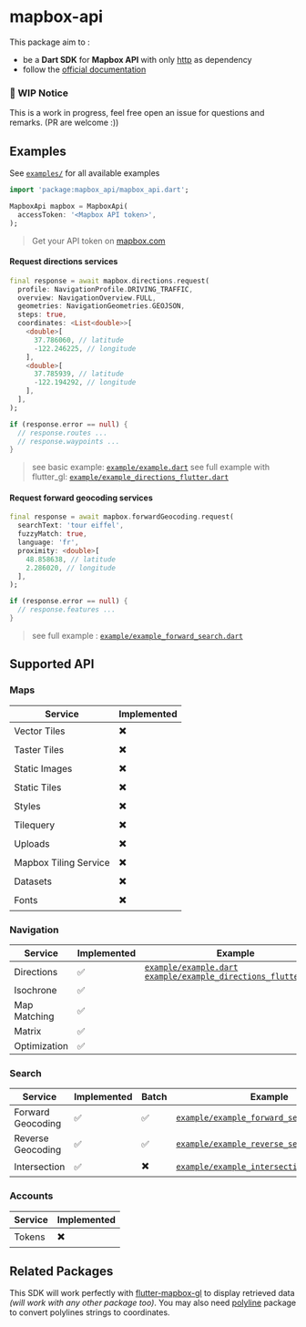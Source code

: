 # mapbox-api

This package aim to :
- be a **Dart SDK** for **Mapbox API** with only [http](https://github.com/dart-lang/http) as dependency
- follow the [official documentation](https://docs.mapbox.com/api/)

### :construction: WIP Notice

This is a work in progress, feel free open an issue for questions and remarks. (PR are welcome :))

## Examples

See [`examples/`](https://github.com/stafyniaksacha/mapbox-api/tree/master/example) for all available examples

```dart
import 'package:mapbox_api/mapbox_api.dart';

MapboxApi mapbox = MapboxApi(
  accessToken: '<Mapbox API token>',
);
```
> Get your API token on [mapbox.com](https://www.mapbox.com/)

#### Request directions services

```dart
final response = await mapbox.directions.request(
  profile: NavigationProfile.DRIVING_TRAFFIC,
  overview: NavigationOverview.FULL,
  geometries: NavigationGeometries.GEOJSON,
  steps: true,
  coordinates: <List<double>>[
    <double>[
      37.786060, // latitude
      -122.246225, // longitude
    ],
    <double>[
      37.785939, // latitude
      -122.194292, // longitude
    ],
  ],
);

if (response.error == null) {
  // response.routes ...
  // response.waypoints ...
}
```
> see basic example: [`example/example.dart`](https://github.com/stafyniaksacha/mapbox-api/blob/master/example/example.dart)
> see full example with flutter_gl: [`example/example_directions_flutter.dart`](https://github.com/stafyniaksacha/mapbox-api/blob/master/example/example_directions_flutter.dart)

#### Request forward geocoding services

```dart
final response = await mapbox.forwardGeocoding.request(
  searchText: 'tour eiffel',
  fuzzyMatch: true,
  language: 'fr',
  proximity: <double>[
    48.858638, // latitude
    2.286020, // longitude
  ],
);

if (response.error == null) {
  // response.features ...
}
```
> see full example : [`example/example_forward_search.dart`](https://github.com/stafyniaksacha/mapbox-api/blob/master/example/example_forward_search.dart)

## Supported API

### Maps

| Service | Implemented |
| ------ | ------ |
| Vector Tiles | :heavy_multiplication_x: |
| Taster Tiles | :heavy_multiplication_x: |
| Static Images | :heavy_multiplication_x: |
| Static Tiles | :heavy_multiplication_x: |
| Styles | :heavy_multiplication_x: |
| Tilequery | :heavy_multiplication_x: |
| Uploads | :heavy_multiplication_x: |
| Mapbox Tiling Service | :heavy_multiplication_x: |
| Datasets | :heavy_multiplication_x: |
| Fonts | :heavy_multiplication_x: |

### Navigation

| Service | Implemented | Example |
| ------ | ------ | ------ |
| Directions | :white_check_mark:   | [`example/example.dart`](https://github.com/stafyniaksacha/mapbox-api/blob/master/example/example.dart) <br> [`example/example_directions_flutter.dart`](https://github.com/stafyniaksacha/mapbox-api/blob/master/example/example_directions_flutter.dart) |
| Isochrone | :white_check_mark:   |
| Map Matching | :white_check_mark:   |
| Matrix | :white_check_mark: |
| Optimization | :white_check_mark:   |

### Search

| Service | Implemented | Batch | Example |
| ------ | ------ | ------ | ------ |
| Forward Geocoding | :white_check_mark: | :white_check_mark: | [`example/example_forward_search.dart`](https://github.com/stafyniaksacha/mapbox-api/blob/master/example/example_forward_search.dart) |
| Reverse Geocoding | :white_check_mark: | :white_check_mark: | [`example/example_reverse_search.dart`](https://github.com/stafyniaksacha/mapbox-api/blob/master/example/example_reverse_search.dart) |
| Intersection | :white_check_mark: | :heavy_multiplication_x: | [`example/example_intersection_search.dart`](https://github.com/stafyniaksacha/mapbox-api/blob/master/example/example_intersection_search.dart) |

### Accounts

| Service | Implemented |
| ------ | ------ |
| Tokens | :heavy_multiplication_x: |


## Related Packages

This SDK will work perfectly with  [flutter-mapbox-gl](https://github.com/tobrun/flutter-mapbox-gl) to display retrieved data *(will work with any other package too)*.
You may also need [polyline](https://github.com/DartSociety/polyline.dart) package to convert polylines strings to coordinates.